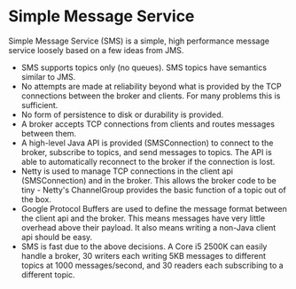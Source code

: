 Simple Message Service
======================

Simple Message Service (SMS) is a simple, high performance message service loosely based on a few ideas from JMS.

* SMS supports topics only (no queues).  SMS topics have semantics similar to JMS.
* No attempts are made at reliability beyond what is provided by the TCP connections between the broker and clients.  For many problems this is sufficient.
* No form of persistence to disk or durability is provided.
* A broker accepts TCP connections from clients and routes messages between them.
* A high-level Java API is provided (SMSConnection) to connect to the broker, subscribe to topics, and send messages to topics.  The API is able to automatically reconnect to the broker if the connection is lost.
* Netty is used to manage TCP connections in the client api (SMSConnection) and in the broker.  This allows the broker code to be tiny - Netty's ChannelGroup provides the basic function of a topic out of the box.
* Google Protocol Buffers are used to define the message format between the client api and the broker.  This means messages have very little overhead above their payload.  It also means writing a non-Java client api should be easy.
* SMS is fast due to the above decisions.  A Core i5 2500K can easily handle a broker, 30 writers each writing 5KB messages to different topics at 1000 messages/second, and 30 readers each subscribing to a different topic.
